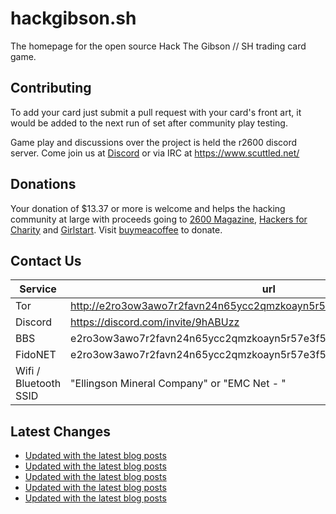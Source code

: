 # hackgibson.sh
The homepage for the open source Hack The Gibson // SH trading card game.


## Contributing

To add your card just submit a pull request with your card's front art, it would be added to the next run of set after community play testing.

Game play and discussions over the project is held the r2600 discord server. Come join us at [Discord](https://discord.com/invite/9hABUzz) or via IRC at https://www.scuttled.net/


## Donations

Your donation of $13.37 or more is welcome and helps the hacking community at large with proceeds going to [2600 Magazine](https://2600.com/), [Hackers for Charity](https://hackersforcharity.org) and [Girlstart](https://girlstart.org).  Visit [buymeacoffee](https://www.buymeacoffee.com/hackgibson.sh) to donate.


## Contact Us

Service | url
-|-
Tor | http://e2ro3ow3awo7r2favn24n65ycc2qmzkoayn5r57e3f56nvjwdcgg32ad.onion
Discord | https://discord.com/invite/9hABUzz
BBS | e2ro3ow3awo7r2favn24n65ycc2qmzkoayn5r57e3f56nvjwdcgg32ad.onion:23
FidoNET | e2ro3ow3awo7r2favn24n65ycc2qmzkoayn5r57e3f56nvjwdcgg32ad.onion:24554
Wifi / Bluetooth SSID | "Ellingson Mineral Company" or "EMC Net - <fidonet address>"

## Latest Changes
<!-- BLOG-POST-LIST:START -->
- [Updated with the latest blog posts](https://github.com/DFW2600/hackgibson.sh/commit/506a84eba3777c375145d12827acd29ea9348db1)
- [Updated with the latest blog posts](https://github.com/DFW2600/hackgibson.sh/commit/95fc87b4335c092e8825a275d16820aea425b06f)
- [Updated with the latest blog posts](https://github.com/DFW2600/hackgibson.sh/commit/70550799b34639a830fe625155b677f80a646caf)
- [Updated with the latest blog posts](https://github.com/DFW2600/hackgibson.sh/commit/65e2d8344f9355929b41ea4f21ee22a0759cdf6c)
- [Updated with the latest blog posts](https://github.com/DFW2600/hackgibson.sh/commit/b5f6f43c6c8d9eccf9b8f27e3b241969b9f0a4e1)
<!-- BLOG-POST-LIST:END -->
